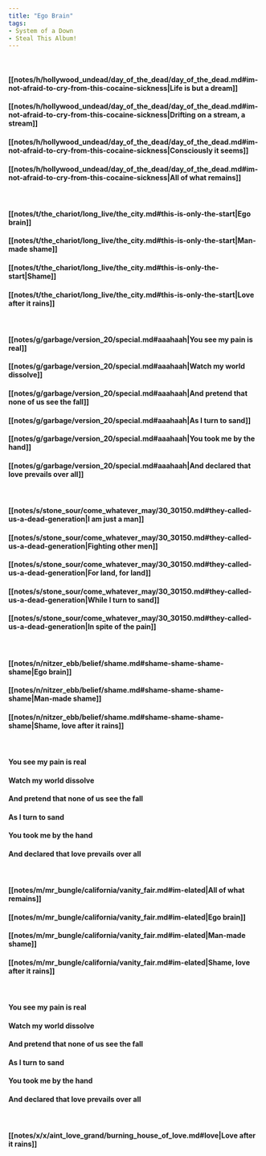 ```yaml
---
title: "Ego Brain"
tags:
- System of a Down
- Steal This Album!
---
```

&nbsp;
#### [[notes/h/hollywood_undead/day_of_the_dead/day_of_the_dead.md#im-not-afraid-to-cry-from-this-cocaine-sickness|Life is but a dream]]
#### [[notes/h/hollywood_undead/day_of_the_dead/day_of_the_dead.md#im-not-afraid-to-cry-from-this-cocaine-sickness|Drifting on a stream, a stream]]
#### [[notes/h/hollywood_undead/day_of_the_dead/day_of_the_dead.md#im-not-afraid-to-cry-from-this-cocaine-sickness|Consciously it seems]]
#### [[notes/h/hollywood_undead/day_of_the_dead/day_of_the_dead.md#im-not-afraid-to-cry-from-this-cocaine-sickness|All of what remains]]
&nbsp;
#### [[notes/t/the_chariot/long_live/the_city.md#this-is-only-the-start|Ego brain]]
#### [[notes/t/the_chariot/long_live/the_city.md#this-is-only-the-start|Man-made shame]]
#### [[notes/t/the_chariot/long_live/the_city.md#this-is-only-the-start|Shame]]
#### [[notes/t/the_chariot/long_live/the_city.md#this-is-only-the-start|Love after it rains]]
&nbsp;
#### [[notes/g/garbage/version_20/special.md#aaahaah|You see my pain is real]]
#### [[notes/g/garbage/version_20/special.md#aaahaah|Watch my world dissolve]]
#### [[notes/g/garbage/version_20/special.md#aaahaah|And pretend that none of us see the fall]]
#### [[notes/g/garbage/version_20/special.md#aaahaah|As I turn to sand]]
#### [[notes/g/garbage/version_20/special.md#aaahaah|You took me by the hand]]
#### [[notes/g/garbage/version_20/special.md#aaahaah|And declared that love prevails over all]]
&nbsp;
#### [[notes/s/stone_sour/come_whatever_may/30_30150.md#they-called-us-a-dead-generation|I am just a man]]
#### [[notes/s/stone_sour/come_whatever_may/30_30150.md#they-called-us-a-dead-generation|Fighting other men]]
#### [[notes/s/stone_sour/come_whatever_may/30_30150.md#they-called-us-a-dead-generation|For land, for land]]
#### [[notes/s/stone_sour/come_whatever_may/30_30150.md#they-called-us-a-dead-generation|While I turn to sand]]
#### [[notes/s/stone_sour/come_whatever_may/30_30150.md#they-called-us-a-dead-generation|In spite of the pain]]
&nbsp;
#### [[notes/n/nitzer_ebb/belief/shame.md#shame-shame-shame-shame|Ego brain]]
#### [[notes/n/nitzer_ebb/belief/shame.md#shame-shame-shame-shame|Man-made shame]]
#### [[notes/n/nitzer_ebb/belief/shame.md#shame-shame-shame-shame|Shame, love after it rains]]
&nbsp;
#### You see my pain is real
#### Watch my world dissolve
#### And pretend that none of us see the fall
#### As I turn to sand
#### You took me by the hand
#### And declared that love prevails over all
&nbsp;
#### [[notes/m/mr_bungle/california/vanity_fair.md#im-elated|All of what remains]]
#### [[notes/m/mr_bungle/california/vanity_fair.md#im-elated|Ego brain]]
#### [[notes/m/mr_bungle/california/vanity_fair.md#im-elated|Man-made shame]]
#### [[notes/m/mr_bungle/california/vanity_fair.md#im-elated|Shame, love after it rains]]
&nbsp;
#### You see my pain is real
#### Watch my world dissolve
#### And pretend that none of us see the fall
#### As I turn to sand
#### You took me by the hand
#### And declared that love prevails over all
&nbsp;
#### [[notes/x/x/aint_love_grand/burning_house_of_love.md#love|Love after it rains]]

